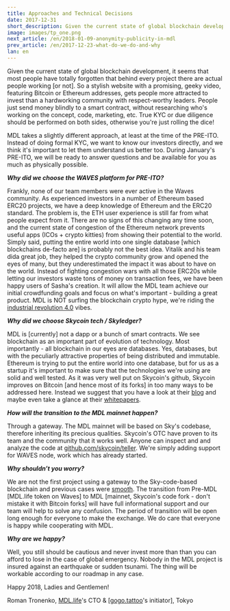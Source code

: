 ```yaml
---
title: Approaches and Technical Decisions
date: 2017-12-31
short_description: Given the current state of global blockchain development, it seems that most people have totally
image: images/tp_one.png
next_article: /en/2018-01-09-anonymity-publicity-in-mdl
prev_article: /en/2017-12-23-what-do-we-do-and-why
lan: en
---
```

 
Given the current state of global blockchain development, it seems that most people have totally forgotten that behind every project there are actual people working [or not]. So a stylish website with a promising, geeky video, featuring Bitcoin or Ethereum addresses, gets people more attracted to invest than a hardworking community with respect-worthy leaders. People just send money blindly to a smart contract, without researching who's working on the concept, code, marketing, etc.
True KYC or due diligence should be performed on both sides, otherwise you're just rolling the dice!

MDL takes a slightly different approach, at least at the time of the PRE-ITO. Instead of doing formal KYC, we want to know our investors directly, and we think it's important to let them understand us better too. During January's PRE-ITO, we will be ready to answer questions and be available for you as much as physically possible.

***Why did we choose the WAVES platform for PRE-ITO?***

Frankly, none of our team members were ever active in the Waves community. As experienced investors in a number of Ethereum based ERC20 projects, we have a deep knowledge of Ethereum and the ERC20 standard. The problem is, the ETH user experience is still far from what people expect from it. There are no signs of this changing any time soon, and the current state of congestion of the Ethereum network prevents useful apps (ICOs + crypto kitties) from showing their potential to the world. Simply said, putting the entire world into one single database [which blockchains de-facto are] is probably not the best idea. Vitalik and his team dida  great job, they helped the crypto community grow and opened the eyes of many, but they underestimated the impact it was about to have on the world. Instead of fighting congestion wars with all those ERC20s while letting our investors waste tons of money on transaction fees, we have been happy users of Sasha's creation. It will allow the MDL team achieve our initial crowdfunding goals and focus on what's important - building a great product. MDL is NOT surfing the blockchain crypto hype, we're riding the [industrial revolution 4.0](https://en.wikipedia.org/wiki/Industry_4.0) vibes.

***Why did we choose Skycoin tech / Skyledger?***

MDL is [currently] not a dapp or a bunch of smart contracts. We see blockchain as an important part of evolution of technology. Most importantly - all blockchain in our eyes are databases. Yes, databases, but with the peculiarly attractive properties of being distributed and immutable. Ethereum is trying to put the entire world into one database, but for us as a startup it's important to make sure that the technologies we're using are solid and well tested. As it was very well put on Skycoin's github, Skycoin improves on Bitcoin [and hence most of its forks] in too many ways to be addressed here. Instead we suggest that you have a look at their [blog](https://blog.skycoin.net) and maybe even take a glance at their [whitepapers](https://www.skycoin.net/whitepapers).

***How will the transition to the MDL mainnet happen?***

Through a gateway. The MDL mainnet will be based on Sky's codebase, therefore inheriting its precious qualities. Skycoin's OTC have proven to its team and the community that it works well. Anyone can inspect and and analyze the code at [github.com/skycoin/teller](https://github.com/MDLlife/teller). We're simply adding support for WAVES node, work which has already started.

***Why shouldn’t you worry?***

We are not the first project using a gateway to the Sky-code-based blockchain and previous cases were [smooth](https://otc.skycoin.net). The transition from Pre-MDL [MDL.life token on Waves] to MDL [mainnet, Skycoin's code fork - don't mistake it with Bitcoin forks] will have full informational support and our team will help to solve any confusion. The period of transition will be open long enough for everyone to make the exchange. We do care that everyone is happy while cooperating with MDL.

***Why are we happy?***

Well, you still should be cautious and never invest more than than you can afford to lose in the case of global emergency. Nobody in the MDL project is insured against an earthquake or sudden tsunami. The thing will be workable according to our roadmap in any case.

Happy 2018, Ladies and Gentlemen!

Roman Tronenko, [MDL.life](http://MDL.life)'s CTO & [[gogo.tattoo](http://gogo.tattoo)'s initiator], Tokyo
